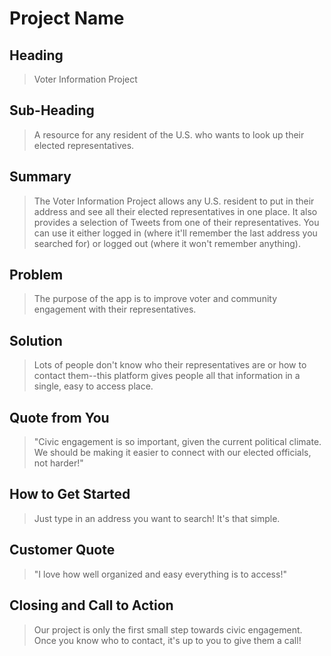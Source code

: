 # Project Name #

<!-- 
> This material was originally posted [here](http://www.quora.com/What-is-Amazons-approach-to-product-development-and-product-management). It is reproduced here for posterities sake.

There is an approach called "working backwards" that is widely used at Amazon. They work backwards from the customer, rather than starting with an idea for a product and trying to bolt customers onto it. While working backwards can be applied to any specific product decision, using this approach is especially important when developing new products or features.

For new initiatives a product manager typically starts by writing an internal press release announcing the finished product. The target audience for the press release is the new/updated product's customers, which can be retail customers or internal users of a tool or technology. Internal press releases are centered around the customer problem, how current solutions (internal or external) fail, and how the new product will blow away existing solutions.

If the benefits listed don't sound very interesting or exciting to customers, then perhaps they're not (and shouldn't be built). Instead, the product manager should keep iterating on the press release until they've come up with benefits that actually sound like benefits. Iterating on a press release is a lot less expensive than iterating on the product itself (and quicker!).

If the press release is more than a page and a half, it is probably too long. Keep it simple. 3-4 sentences for most paragraphs. Cut out the fat. Don't make it into a spec. You can accompany the press release with a FAQ that answers all of the other business or execution questions so the press release can stay focused on what the customer gets. My rule of thumb is that if the press release is hard to write, then the product is probably going to suck. Keep working at it until the outline for each paragraph flows. 

Oh, and I also like to write press-releases in what I call "Oprah-speak" for mainstream consumer products. Imagine you're sitting on Oprah's couch and have just explained the product to her, and then you listen as she explains it to her audience. That's "Oprah-speak", not "Geek-speak".

Once the project moves into development, the press release can be used as a touchstone; a guiding light. The product team can ask themselves, "Are we building what is in the press release?" If they find they're spending time building things that aren't in the press release (overbuilding), they need to ask themselves why. This keeps product development focused on achieving the customer benefits and not building extraneous stuff that takes longer to build, takes resources to maintain, and doesn't provide real customer benefit (at least not enough to warrant inclusion in the press release).
 -->
 
## Heading ##
  > Voter Information Project

## Sub-Heading ##
  > A resource for any resident of the U.S. who wants to look up their elected representatives.

## Summary ##
  > The Voter Information Project allows any U.S. resident to put in their address and see all their elected representatives in one place. It also provides a selection of Tweets from one of their representatives. You can use it either logged in (where it'll remember the last address you searched for) or logged out (where it won't remember anything).

## Problem ##
  > The purpose of the app is to improve voter and community engagement with their representatives.

## Solution ##
  > Lots of people don't know who their representatives are or how to contact them--this platform gives people all that information in a single, easy to access place.

## Quote from You ##
  > "Civic engagement is so important, given the current political climate. We should be making it easier to connect with our elected officials, not harder!"

## How to Get Started ##
  > Just type in an address you want to search! It's that simple.

## Customer Quote ##
  > "I love how well organized and easy everything is to access!"

## Closing and Call to Action ##
  > Our project is only the first small step towards civic engagement. Once you know who to contact, it's up to you to give them a call!
